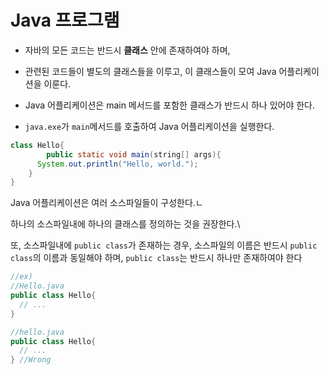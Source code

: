 # Java 프로그램

- 자바의 모든 코드는 반드시 **클래스** 안에 존재하여야 하며,
- 관련된 코드들이 별도의 클래스들을 이루고, 이 클래스들이 모여 Java 어플리케이션을 이룬다.

- Java 어플리케이션은 main 메서드를 포함한 클래스가 반드시 하나 있어야 한다.
-  `java.exe`가 `main`메서드를 호출하여 Java 어플리케이션을 실행한다.

```java
class Hello{
		public static void main(string[] args){
      System.out.println("Hello, world.");
    }
}
```



Java 어플리케이션은 여러 소스파일들이 구성한다.ㄴ

하나의 소스파일내에 하나의 클래스를 정의하는 것을 권장한다.\

또, 소스파일내에 `public class`가 존재하는 경우, 소스파일의 이름은 반드시 `public class`의 이름과 동일해야 하며, `public class`는 반드시 하나만 존재하여야 한다

```java
//ex)
//Hello.java
public class Hello{
  // ...
} 

//hello.java
public class Hello{
  // ...
} //Wrong
```

 

